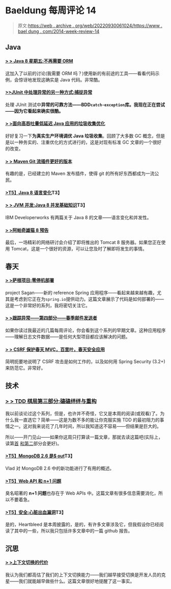 # Baeldung 每周评论 14

> 原文:[https://web . archive . org/web/20220930061024/https://www . bael dung . com/2014-week-review-14](https://web.archive.org/web/20220930061024/https://www.baeldung.com/2014-week-review-14)

## **Java**

#### **[> > Java 8 星期五:不再需要 ORM](https://web.archive.org/web/20220521223409/http://blog.jooq.org/2014/04/11/java-8-friday-no-more-need-for-orms/)**

这加入了以前的讨论(我需要 ORM 吗？)使用新的有前途的工具——看看代码示例，会惊讶地发现这确实是 Java 代码。非常酷。

#### **[>>JUnit 中处理异常的另一种方式:捕捉异常](https://web.archive.org/web/20220521223409/http://blog.codeleak.pl/2014/04/yet-another-way-to-handle-exceptions-in.html)**

处理 JUnit 测试中**异常的可靠方法——BDD`catch-exception`库。我现在正在尝试——因为它看起来确实很酷。**

#### **[> >面向高吞吐量低延迟 Java 应用的垃圾收集优化](https://web.archive.org/web/20220521223409/https://engineering.linkedin.com/garbage-collection/garbage-collection-optimization-high-throughput-and-low-latency-java-applications)**

好好复习一下**为真实生产环境调优 Java 垃圾收集**。回顾了大多数 GC 概念，但是是以一种务实的、注重优化的方式进行的，这是对现有标准 GC 文章的一个很好的改变。

#### **[> > Maven Git 流插件更好的版本](https://web.archive.org/web/20220521223409/https://blogs.atlassian.com/2013/05/maven-git-flow-plugin-for-better-releases/)**

有趣的是，已经建立的 Maven 发布插件，使得 git 的所有好东西都成为一流公民。

#### **[>T5】Java 8 语言变化](https://web.archive.org/web/20220521223409/https://www.ibm.com/developerworks/java/library/j-java8lambdas/index.html)T3】**

#### **[> > JVM 并发:Java 8 并发基础知识](https://web.archive.org/web/20220521223409/https://www.ibm.com/developerworks/java/library/j-jvmc2/index.html)T3】**

IBM Developerworks 有两篇关于 Java 8 的文章——语言变化和并发性。

#### **[> >阿帕奇雄猫 8 预告](https://web.archive.org/web/20220521223409/http://www.java-tv.com/2014/04/07/apache-tomcat-8-preview/)**

最后，一场精彩的网络研讨会介绍了即将推出的 Tomcat 8 服务器。如果您正在使用 Tomcat，这是一个很好的资源，可以让您及时了解即将发生的事情。

## **春天**

#### **[> >萨根项目:零停机部署](https://web.archive.org/web/20220521223409/https://spring.io/blog/2014/04/04/project-sagan-zero-downtime-deployments)**

project Sagan——新的 reference Spring 应用程序——看起来越来越有趣，尤其是考虑到它正在为`spring.io`提供动力。这篇文章展示了代码是如何部署的——这是一个非常好的系列，我将密切关注它。

#### **[> >跟踪异常——第四部分——春季邮件发送者](https://web.archive.org/web/20220521223409/http://www.captaindebug.com/2014/04/tracking-exceptions-part-4-springs-mail.html)**

如果你读过我最近的几篇每周评论，你会看到这个系列的早期文章。这种应用程序——理解日志文件数据——是任何大型项目都应该解决的问题。

#### **[> > CSRF 保护春天 MVC，百里叶，春天安全应用](https://web.archive.org/web/20220521223409/http://blog.codeleak.pl/2014/04/csrf-protectrion-in-spring-mvc.html)**

简明扼要地说明了 CSRF 攻击是如何工作的，以及如何用 Spring Security (3.2+)来防范它。非常好。

## **技术**

### **[> > TDD 棋局第三部分:磕磕绊绊与重构](https://web.archive.org/web/20220521223409/http://www.daedtech.com/tdd-chess-game-part-3-stumbling-and-refactoring)**

我以前谈论过这个系列，但是，也许并不奇怪，它又是本周的阅读(或观看)了。为什么我一直选它？简单——这是为数不多的能让你克服实施 TDD 的最初阻力的事情之一。这对我来说花了几年时间，所以我知道这不容易——但结果是巨大的。

所以——开门见山——如果你这周只打算读一篇文章，那就去读这篇吧(实际上，读第[首](https://web.archive.org/web/20220521223409/http://www.daedtech.com/tdd-and-modeling-a-chess-game) [和第二](https://web.archive.org/web/20220521223409/http://www.daedtech.com/tdd-chess-game-part-2)部分会更好)。

#### **[>T5】MongoDB 2.6 是$ out](https://web.archive.org/web/20220521223409/http://vladmihalcea.com/2014/04/08/mongodb-2-6-is-out/)T3】**

Vlad 对 MongoDB 2.6 中的新功能进行了有用的概述。

#### **[>T5】Web API 和 n+1 问题](https://web.archive.org/web/20220521223409/https://byterot.blogspot.com.es/2014/04/web-apis-and-n-plus-1-problem-web-api-rest-cache-mongodb-soa-microsoervice-timeout-retry-circuit-breaker-layered-caching-nosql.html)**

臭名昭著的 **n+1 问题**也存在于 Web APIs 中。这篇文章有很多信息需要消化，所以不要着急。

#### **[>T5】安全:心脏出血漏洞](https://web.archive.org/web/20220521223409/https://github.com/blog/1818-security-heartbleed-vulnerability)T3】**

是的，Heartbleed 是本周披露的，是的，有许多文章涉及它，但我假设你已经阅读了其中的一些，所以我只包括许多文章中的一篇 github 报告。

## **沉思**

#### **[> >上下文切换的代价](https://web.archive.org/web/20220521223409/http://www.petrikainulainen.net/software-development/processes/the-cost-of-context-switching/)**

我认为我们都高估了我们的上下文切换能力——我们越早接受切换是开发人员的克星——我们就能越早做些什么。这篇文章很好地提醒了这一事实。